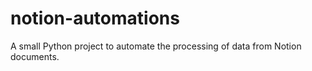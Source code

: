 # notion-automations
A small Python project to automate the processing of data from Notion documents.
